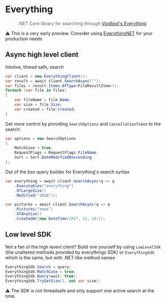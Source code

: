 # Everything

> .NET Core library for searching through [Voidtool's Everything](https://www.voidtools.com)

:warning: This is a very early preview. Consider using [EverythingNET](https://github.com/ju2pom/EverythingNet) for your production needs

## Async high level client

Intutive, thread safe, search

```cs
var client = new EverythingClient();
var result = await client.SearchAsync("");
var files = result.Items.OfType<FileResultItem>();
foreach (var file in files)
{
    var fileName = file.Name;
    var size = file.Size;
    var created = file.Created;
}
```

Get more control by providing `SearchOptions` and `CancellationToken` to the search:

```cs
var options = new SearchOptions
{
    MatchCase = true,
    RequestFlags = RequestFlags.FileName,
    Sort = Sort.DateModifiedDescending
};
```

Out of the box query builder for Everything's search syntax

```cs
var everything = await client.SearchAsync(q => q
    .Executables("everything")
    .OfLargeSize()
    .Modified("2018"));

var pictures = await client.SearchAsync(q => q
    .Pictures("xmas")
    .OfAnySize()
    .CreatedAt(new DateTime(2017, 12, 24)));
```

## Low level SDK

Not a fan of the high levevl client? Build one yourself by using `LowLevelSdk` (the unaltered methods provided by everythings SDK) or `EverythingSdk` which is the same, but with .NET-like method names

```cs
EverythingSdk.Search = query;
EverythingSdk.MatchCase = true;
EverythingSdk.Query(wait: true);
EverythingSdk.TryGetSize(1, out var size);
```

:warning: The SDK is not threadsafe and only support one active search at the time.
